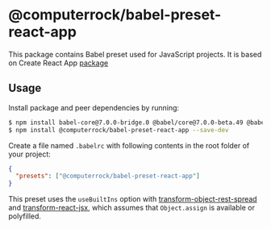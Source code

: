 # @computerrock/babel-preset-react-app

This package contains Babel preset used for JavaScript projects. It is based on Create React App 
[package](https://github.com/facebook/create-react-app)

## Usage

Install package and peer dependencies by running:

```sh
$ npm install babel-core@7.0.0-bridge.0 @babel/core@7.0.0-beta.49 @babel/runtime@7.0.0-beta.49 --save-dev 
$ npm install @computerrock/babel-preset-react-app --save-dev 
```

Create a file named `.babelrc` with following contents in the root folder of your project:

```json
{
  "presets": ["@computerrock/babel-preset-react-app"]
}
```

This preset uses the `useBuiltIns` option with 
[transform-object-rest-spread](http://babeljs.io/docs/plugins/transform-object-rest-spread/) 
and [transform-react-jsx](http://babeljs.io/docs/plugins/transform-react-jsx/), which assumes 
that `Object.assign` is available or polyfilled.
